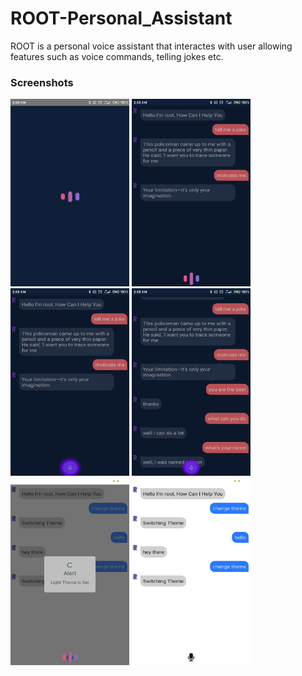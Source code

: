 # ROOT-Personal_Assistant

ROOT is a personal voice assistant that interactes with user allowing features such as voice commands, telling jokes etc.

### Screenshots
<p>
  <img src="sampleSS/splash.jpg" alt="Splash Screen" width="190" height="300">
  <img src="sampleSS/chatbot1.jpg" alt="ChatBot1"  width="190" height="300">
  <img src="sampleSS/chatbot2.jpg" alt="ChatBot2" width="190" height="300">
  <img src="sampleSS/chatbot3.jpg" alt="ChatBot3"  width="190" height="300">
  <img src="sampleSS/chatbot4.jpg" alt="ChatBot4"  width="190" height="300"> 
  <img src="sampleSS/chatbot5.jpg" alt="ChatBot5"  width="190" height="300"> 
</p>
